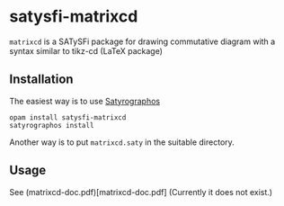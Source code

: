 # satysfi-matrixcd

`matrixcd` is a SATySFi package for drawing commutative diagram with a syntax similar to tikz-cd (LaTeX package)

## Installation
The easiest way is to use [Satyrographos](https://github.com/na4zagin3/satyrographos) 

```
opam install satysfi-matrixcd
satyrographos install
```

Another way is to put `matrixcd.saty` in the suitable directory.

## Usage
See (matrixcd-doc.pdf)[matrixcd-doc.pdf] (Currently it does not exist.)
